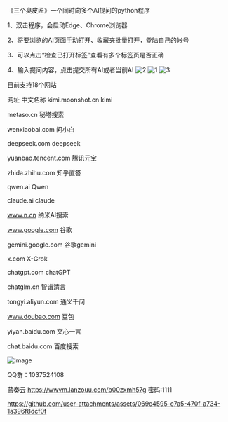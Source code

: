 《三个臭皮匠》一个同时向多个AI提问的python程序

1、双击程序，会启动Edge、Chrome浏览器

2、将要浏览的AI页面手动打开、收藏夹批量打开，登陆自己的帐号

3、可以点击“检查已打开标签”查看有多个标签页是否正确

4、输入提问内容，点击提交所有AI或者当前AI
![2](https://github.com/user-attachments/assets/75ef8958-21f3-4b63-86d7-90fd0f026fe5)
![1](https://github.com/user-attachments/assets/2e1019fb-16ac-46a5-bfa4-66e5c947a5ca)
![3](https://github.com/user-attachments/assets/99a3bd24-bde4-4adb-b0b7-9adda0265cf7)

目前支持18个网站

网址	中文名称
kimi.moonshot.cn	kimi

metaso.cn	秘塔搜索

wenxiaobai.com	问小白

deepseek.com	deepseek

yuanbao.tencent.com	腾讯元宝

zhida.zhihu.com	知乎直答

qwen.ai	Qwen

claude.ai	claude

www.n.cn	纳米AI搜索

www.google.com	谷歌

gemini.google.com	谷歌gemini

x.com	X-Grok

chatgpt.com	chatGPT

chatglm.cn	智谱清言

tongyi.aliyun.com	通义千问

www.doubao.com	豆包

yiyan.baidu.com	文心一言

chat.baidu.com	百度搜索

![image](https://github.com/user-attachments/assets/0db7b17b-5ef9-41b6-8b03-19b8ee05f708)


QQ群：1037524108

蓝奏云
https://wwvm.lanzouu.com/b00zxmh57g
密码:1111


https://github.com/user-attachments/assets/069c4595-c7a5-470f-a734-1a396f8dcf0f

